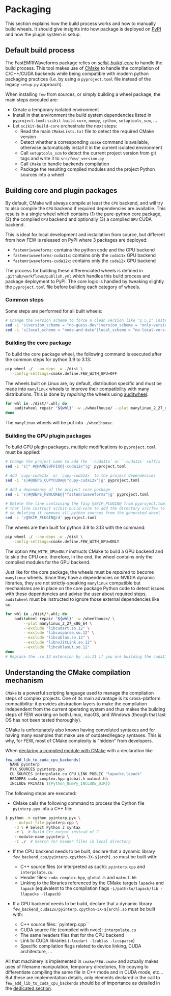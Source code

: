 # Packaging

This section explains how the build process works and how to manually build wheels.
It should give insights into how package is deployed on [PyPI](https://pypi.org/project/fastemriwaveforms/) and
how the plugin system is setup.

## Default build process

The FastEMRIWaveforms package relies on [*scikit-buikd-core*](https://scikit-build-core.readthedocs.io) to handle
the build process. This tool makes use of [CMake](https://cmake.org) to handle the compilation of C/C++/CUDA backends
while being compatible with modern python packaging practices (*i.e.* by using a `pyproject.toml` file instead of the
legacy `setup.py` approach).

When installing `few` from sources, or simply building a wheel package, the main steps executed are:

- Create a temporary isolated environment
- Install in that environment the build system dependencies listed in `pyproject.toml`: `scikit-build-core`, `numpy`, `cython`, `setuptools_scm`, ...
- Let `scikit-build-core` orchestrate the next steps:
  - Read the main `CMakeLists.txt` file to detect the required CMake version
  - Detect whether a corresponding `cmake` command is available, otherwise automatically install it in the current isolated environment
  - Call `setuptools_scm` to detect the current project version from git tags and write it to `src/few/_version.py`
  - Call `CMake` to handle backends compilation
  - Package the resulting compiled modules and the project Python sources into a wheel

## Building core and plugin packages

By default, CMake will always compile at least the `CPU` backend, and will try to also compile the `GPU` backend if required dependencies are available. This results in a single wheel which contains (1) the pure-python core package, (2) the compiled `CPU` backend and optionally (3) a compiled `GPU` CUDA backend.

This is ideal for local development and installation from source, but different from how FEW is released on PyPI where 3 packages are deployed:

- `fastemriwaveforms`: contains the python code and the CPU backend
- `fastemriwaveforms-cuda11x`: contains only the `cuda11x` GPU backend
- `fastemriwaveforms-cuda12x`: contains only the `cuda12x` GPU backend

The process for building these differenciated wheels is defined in `.github/workflows/publish.yml` which handles this build process and package deployment to PyPI.
The core logic is handled by tweaking slightly the `pyproject.toml` file before building each category of wheels.

### Common steps

Some steps are performed for all built wheels:

```sh
# Change the version scheme to force a clean version like "1.5.2" instead of 1.5.2.post1.dev51+gfe23bf1.d20250218
sed -i 's|version_scheme = "no-guess-dev"|version_scheme = "only-version"|g' pyproject.toml
sed -i 's|local_scheme = "node-and-date"|local_scheme = "no-local-version"|g' pyproject.toml

```

### Building the core package

To build the core package wheel, the following command is executed after the common steps for python 3.9 to 3.13:

```sh
pip wheel ./ --no-deps -w ./dist \
  --config-settings=cmake.define.FEW_WITH_GPU=OFF
```

The wheels built on Linux are, by default, distribution specific and must be made into `manylinux` wheels to improve their compatibility with many distributions. This is done by *repairing* the wheels using [auditwheel](https://github.com/pypa/auditwheel):

```sh
for whl in ./dist/*.whl; do
    auditwheel repair "${whl}" -w ./wheelhouse/ --plat manylinux_2_27_x86_64
done
```

The `manylinux` wheels will be put into `./wheelhouse`.

### Building the GPU plugin packages

To build GPU plugin packages, multiple modifications to `pyproject.toml` must be applied:

```sh
# Change the project name to add the `-cuda11x` or `-cuda12x` suffix
sed -i 's|" #@NAMESUFFIX@|-cuda12x"|g' pyproject.toml

# Add `cupy-cuda11x` or `cupy-cuda12x` to the project dependencies
sed -i 's|#@DEPS_CUPYCUDA@|"cupy-cuda12x"|g' pyproject.toml

# Add a dependency of the project core package
sed -i 's|#@DEPS_FEWCORE@|"fastemriwaveforms"|g' pyproject.toml

# Delete the line containing the falg @SKIP_PLUGIN@ from pyproject.toml
# that line instruct scikit-build-core to add the directory src/few to the wheel
# so deleting it removes all python sources from the generated wheel
sed -i '/@SKIP_PLUGIN@/d' pyproject.toml
```

The wheels are then built for python 3.9 to 3.13 with the command:

```sh
pip wheel ./ --no-deps -w ./dist \
  --config-settings=cmake.define.FEW_WITH_GPU=ONLY
```

The option `FEW_WITH_GPU=ONLY` instructs CMake to build a GPU backend and to skip the CPU one. therefore, in the end, the wheel contains only the compiled modules for the GPU backend.

Just like for the core package, the wheels must be *repaired* to become `manylinux` wheels. Since they have a dependencies on NVIDIA dynamic libraries, they are not strictly-speaking `manylinux` compatible but mechanisms are in place on the core package Python code to detect issues with these dependencies and advise the user about required steps.
`auditwheel` must be instructed to ignore those external dependencies like so:

```sh
for whl in ./dist/*.whl; do
    auditwheel repair "${whl}" -w /wheelhouse/ \
        --plat manylinux_2_27_x86_64 \
        --exclude "libcudart.so.12" \
        --exclude "libcusparse.so.12" \
        --exclude "libcublas.so.12" \
        --exclude "libnvJitLink.so.12" \
        --exclude "libcublasLt.so.12"
done
# Replace the .so.12 extension by .so.11 if you are building the cuda11x plugin
```

## Understanding the CMake compilation mechanism

`CMake` is a powerful scripting language used to manage the compilation steps of
complex projects. One of its main advantage is its cross-platform compatibility:
it provides abstraction layers to make the compilation independent from the current
operating system and thus makes the building steps of FEW working on both Linux, macOS,
and Windows (though that last OS has not been tested thoroughly).

CMake is unfortunately also known having convoluted syntaxes and for having many
examples that make use of outdated/legacy syntaxes. This is why, for FEW, most of
CMake complexity is "hidden" from developers.

When [declaring a compiled module with CMake](feat.md#add-a-new-module-to-cpu-and-cuda-backends) with a declaration like

```cmake
few_add_lib_to_cuda_cpu_backends(
  NAME pyinterp
  PYX_SOURCES pyinterp.pyx
  CU_SOURCES interpolate.cu CPU_LINK PUBLIC "lapacke;lapack"
  HEADERS cuda_complex.hpp global.h matmul.hh
  INCLUDE PRIVATE ${Python_NumPy_INCLUDE_DIR})
```

The following steps are executed:

- CMake calls the following command to process the Cython file `pyinterp.pyx` into a C++ file:

```bash
$ python -m cython pyinterp.pyx \
    --output-file pyinterp.cpp \
    -3 \ # Select Python 3 syntax
    -+ \  # Build C++ output instead of C
    --module-name pyinterp \
    -I ./  # Search for header files in local directory
```

- If the CPU backend needs to be built, declare that a dynamic library `few_backend_cpu/pyinterp.cpython-3X-${arch}.so` must be built with:
  - C++ source files (or interpreted as such): `pyinterp.cpp` and `interpolate.cu`
  - Header files: `cuda_complex.hpp`, `global.h` and `matmul.hh`
  - Linking to the libraries referenced by the CMake targets `lapacke` and `lapack` (equivalent to the compilation flags `-L/path/to/lapack/lib -llapacke -llapack`)

- If a GPU backend needs to be build, declare that a dynamic library `few_backend_cuda12x/pyinterp.cpython-3X-${arch}.so` must be built with:
  - C++ source files: `pyinterp.cpp``
  - CUDA source file (compiled with nvcc): `interpolate.cu`
  - The same headers files that for the CPU backend
  - Link to CUDA libraries (`-lcudart -lcublas -lcusparse`)
  - Specific compilation flags related to device linking, CUDA architecture, ...

All that machinery is implemented in `cmake/FEW.cmake` and actually makes uses of filename manipulation,
temporary directories, file copying to differentiate compiling the same file in C++ mode and in CUDA
mode, etc... But these are implementation details, only elements declared in the call to `few_add_lib_to_cuda_cpu_backends`
should be of importance as detailed in the [dedicated section](feat.md#add-a-new-module-to-cpu-and-cuda-backends).
